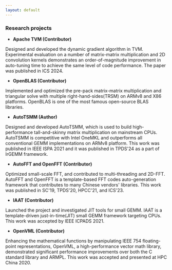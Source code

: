 ```yaml
---
layout: default
---
```


### Research projects
* **Apache TVM (Contributor)**

Designed and developed the dynamic gradient algorithm in TVM. Experimental evaluation on a number of matrix-matrix multiplication and 2D convolution kernels demonstrates an order-of-magnitude improvement in auto-tuning time to achieve the same level of code performance. The paper was published in ICS 2024.

* **OpenBLAS (Contributor)**

Implemented and optimized the pre-pack matrix-matrix multiplication and triangular solve with multiple right-hand-sides(TRSM) on ARMv8 and X86 platforms. OpenBLAS is one of the most famous open-source BLAS libraries.

* **AutoTSMM (Author)**

Designed and developed AutoTSMM, which is used to build high-performance tall-and-skinny matrix multiplication on mainstream CPUs. AutoTSMM is competitive with Intel OneMKL and outperforms all conventional GEMM implementations on ARMv8 platform. This work was published in IEEE ISPA 2021 and it was published in TPDS'24 as a part of IrGEMM framework.

* **AutoFFT and OpenFFT (Contributor)**

Optimized small-scale FFT, and contributed to multi-threading and 2D-FFT. AutoFFT and OpenFFT is a template-based FFT codes auto-generation framework that contributes to many Chinese vendors' libraries. This work was published in SC'19, TPDS'20, HPCC'21, and ICS'23.

* **IAAT (Contributor)**

Launched the project and investigated JIT tools for small GEMM. IAAT is a template-driven just-in-time(JIT) small GEMM framework targeting CPUs. This work was accepted by IEEE ICPADS 2021.

* **OpenVML (Contributor)**
  
Enhancing the mathematical functions by manipulating IEEE 754 floating-point representations, OpenVML, a high-performance vector math library, demonstrated significant performance improvements over both the C standard library and ARMPL. This work was accepted and presented at HPC China 2020.
